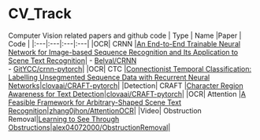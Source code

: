 # CV_Track
Computer Vision related papers and github code
| Type | Name |Paper | Code |
|:---|:---|:---|:---|
|OCR| CRNN |[An End-to-End Trainable Neural Network for Image-based Sequence Recognition and Its Application to Scene Text Recognition](https://arxiv.org/pdf/1507.05717.pdf)| - [Belval/CRNN](https://github.com/Belval/CRNN)<br> - [GitYCC/crnn-pytorch](https://github.com/GitYCC/crnn-pytorch)|
|OCR| CTC |[Connectionist Temporal Classification: Labelling Unsegmented Sequence Data with Recurrent Neural Networks](https://www.cs.toronto.edu/~graves/icml_2006.pdf)|[clovaai/CRAFT-pytorch](https://github.com/clovaai/CRAFT-pytorch)|
|Detection| CRAFT |[Character Region Awareness for Text Detection](https://arxiv.org/abs/1904.01941)|[clovaai/CRAFT-pytorch](https://github.com/clovaai/CRAFT-pytorch)|
|OCR| Attention |[A Feasible Framework for Arbitrary-Shaped Scene Text Recognition](https://arxiv.org/pdf/1912.04561.pdf)|[zhang0jhon/AttentionOCR](https://github.com/zhang0jhon/AttentionOCR)|
|Video| Obstruction Removal|[Learning to See Through Obstructions](https://arxiv.org/pdf/2004.01180v1.pdf)|[alex04072000/ObstructionRemoval](https://github.com/alex04072000/ObstructionRemoval)|

